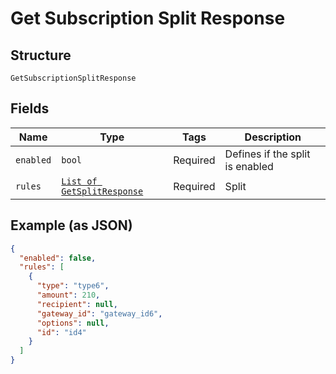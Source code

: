 
# Get Subscription Split Response

## Structure

`GetSubscriptionSplitResponse`

## Fields

| Name | Type | Tags | Description |
|  --- | --- | --- | --- |
| `enabled` | `bool` | Required | Defines if the split is enabled |
| `rules` | [`List of GetSplitResponse`](../../doc/models/get-split-response.md) | Required | Split |

## Example (as JSON)

```json
{
  "enabled": false,
  "rules": [
    {
      "type": "type6",
      "amount": 210,
      "recipient": null,
      "gateway_id": "gateway_id6",
      "options": null,
      "id": "id4"
    }
  ]
}
```

